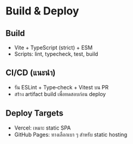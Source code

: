# Build & Deploy

## Build
- Vite + TypeScript (strict) + ESM
- Scripts: lint, typecheck, test, build

## CI/CD (แนะนำ)
- รัน ESLint + Type‑check + Vitest บน PR
- สร้าง artifact build เพื่อทดสอบก่อน deploy

## Deploy Targets
- Vercel: เหมาะ static SPA
- GitHub Pages: ทางเลือกเบา ๆ สำหรับ static hosting

